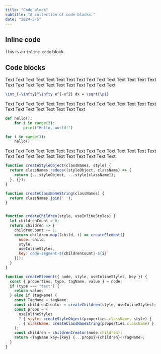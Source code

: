 ```yaml
---
title: "Code block"
subtitle: "A collection of code blocks."
date: "2024-5-5"
---
```


## Inline code

This is an `inline code` block.

## Code blocks

Text Text Text Text Text Text Text Text Text Text Text Text Text Text Text Text Text Text Text Text Text Text Text Text Text Text 
```latex
\int_{-\infty}^\infty e^{-x^2} dx = \sqrt{\pi}
```

Text Text Text Text Text Text Text Text Text Text Text Text Text Text Text Text Text Text Text Text Text Text Text 
```python
def hello():
    for i in range(3):
        print("Hello, world!")

for i in range(3):
    hello()
```

Text Text Text Text Text Text Text Text Text Text Text Text Text Text Text Text Text Text Text Text Text Text Text Text Text Text 
```js
function createStyleObject(classNames, style) {
  return classNames.reduce((styleObject, className) => {
    return {...styleObject, ...style[className]};
  }, {});
}

function createClassNameString(classNames) {
  return classNames.join(' ');
}


function createChildren(style, useInlineStyles) {
  let childrenCount = 0;
  return children => {
    childrenCount += 1;
    return children.map((child, i) => createElement({
      node: child,
      style,
      useInlineStyles,
      key:`code-segment-${childrenCount}-${i}`
    }));
  }
}

function createElement({ node, style, useInlineStyles, key }) {
  const { properties, type, tagName, value } = node;
  if (type === "text") {
    return value;
  } else if (tagName) {
    const TagName = tagName;
    const childrenCreator = createChildren(style, useInlineStyles);
    const props = (
      useInlineStyles
      ? { style: createStyleObject(properties.className, style) }
      : { className: createClassNameString(properties.className) }
    );
    const children = childrenCreator(node.children);
    return <TagName key={key} {...props}>{children}</TagName>;
  }
}
```